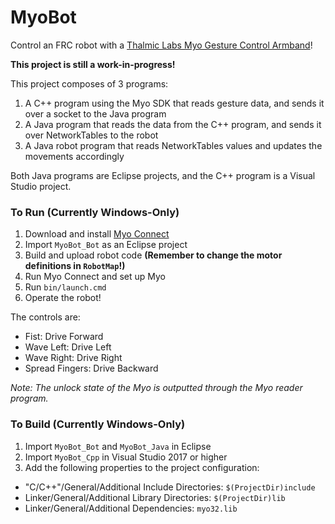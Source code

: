 # MyoBot
Control an FRC robot with a <a href="https://youtu.be/oWu9TFJjHaM">Thalmic Labs Myo Gesture Control Armband</a>!

<b>This project is still a work-in-progress!</b>

This project composes of 3 programs:
1. A C++ program using the Myo SDK that reads gesture data, and sends it over a socket to the Java program
2. A Java program that reads the data from the C++ program, and sends it over NetworkTables to the robot
3. A Java robot program that reads NetworkTables values and updates the movements accordingly

Both Java programs are Eclipse projects, and the C++ program is a Visual Studio project.

### To Run (Currently Windows-Only)
1. Download and install [Myo Connect](https://www.myo.com/start)
2. Import `MyoBot_Bot` as an Eclipse project
3. Build and upload robot code **(Remember to change the motor definitions in `RobotMap`!)**
4. Run Myo Connect and set up Myo
5. Run `bin/launch.cmd`
6. Operate the robot!

The controls are:
* Fist: Drive Forward
* Wave Left: Drive Left
* Wave Right: Drive Right
* Spread Fingers: Drive Backward

*Note: The unlock state of the Myo is outputted through the Myo reader program.*

### To Build (Currently Windows-Only)
1. Import `MyoBot_Bot` and `MyoBot_Java` in Eclipse
2. Import `MyoBot_Cpp` in Visual Studio 2017 or higher
3. Add the following properties to the project configuration:
* "C/C++"/General/Additional Include Directories: `$(ProjectDir)include`
* Linker/General/Additional Library Directories: `$(ProjectDir)lib`
* Linker/General/Additional Dependencies: `myo32.lib`
